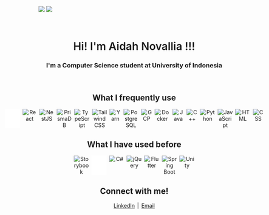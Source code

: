 <link rel="stylesheet" href="https://cdn.jsdelivr.net/gh/devicons/devicon@v2.15.1/devicon.min.css">

<p>
<img height="180em" src="https://github-readme-stats-aidahputri.vercel.app/api?username=aidahputri&show_icons=true&count_private=true&theme=aura" />
<img height="180em" src="https://github-readme-stats-aidahputri.vercel.app/api/top-langs/?username=aidahputri&layout=compact&theme=aura&langs_count=6&hide=html,powershell,batchfile" />
</p>
<br>
<h1 align="center" style="font-weight: 600;">Hi! I'm Aidah Novallia !!!</h1>
<h3 align="center">I'm a Computer Science student at University of Indonesia</h3>
<br>

<h2 align="center">What I frequently use</h2>
<p align="center" style="display: flex; justify-content: center; gap: 0.4rem;">
<img width="40px;" src="https://github.com/aidahputri/aidahputri/raw/main/svg/next.svg?sanitize=true" title="NextJS" />
<img width="40px;" src="https://cdn.jsdelivr.net/gh/devicons/devicon/icons/react/react-original.svg" title="React" />  
<img width="40px;" src="https://cdn.jsdelivr.net/gh/devicons/devicon@latest/icons/nestjs/nestjs-original.svg" title="NestJS" />
<img width="40px;" src="https://cdn.jsdelivr.net/gh/devicons/devicon@latest/icons/prisma/prisma-original.svg" title="PrismaDB" />
<img width="40px;" src="https://cdn.jsdelivr.net/gh/devicons/devicon/icons/typescript/typescript-original.svg" title="TypeScript" />
<img width="40px;" src="https://cdn.jsdelivr.net/gh/devicons/devicon@latest/icons/tailwindcss/tailwindcss-original.svg" title="TailwindCSS" />
<img width="40px;" src="https://cdn.jsdelivr.net/gh/devicons/devicon/icons/yarn/yarn-original.svg" title="Yarn" />         
<img width="40px;" src="https://cdn.jsdelivr.net/gh/devicons/devicon/icons/postgresql/postgresql-original.svg" title="PostgreSQL" />
<img width="40px;" src="https://cdn.jsdelivr.net/gh/devicons/devicon@latest/icons/googlecloud/googlecloud-original.svg" title="GCP" />
<img width="40px;" src="https://cdn.jsdelivr.net/gh/devicons/devicon@latest/icons/docker/docker-plain.svg" title="Docker" />
<img width="40px;" src="https://cdn.jsdelivr.net/gh/devicons/devicon/icons/java/java-original.svg" title="Java" />
<img width="40px;" src="https://cdn.jsdelivr.net/gh/devicons/devicon/icons/cplusplus/cplusplus-original.svg" title="C++" />
<img width="40px;" src="https://cdn.jsdelivr.net/gh/devicons/devicon/icons/python/python-original.svg" title="Python" />
<img width="40px;" src="https://cdn.jsdelivr.net/gh/devicons/devicon/icons/javascript/javascript-original.svg" title="JavaScript" />
<img width="40px;" src="https://cdn.jsdelivr.net/gh/devicons/devicon/icons/html5/html5-original.svg" title="HTML" />
<img width="40px;" src="https://cdn.jsdelivr.net/gh/devicons/devicon/icons/css3/css3-original.svg" title="CSS" />
</p>

<h2 align="center">What I have used before</h2>
<p align="center" style="display: flex; justify-content: center; gap: 0.4rem;">
<img width="40px;" src="https://cdn.jsdelivr.net/gh/devicons/devicon/icons/storybook/storybook-original.svg" title="Storybook" />         
<img width="40px;" src="https://github.com/aidahputri/aidahputri/raw/main/svg/django.svg?sanitize=true" title="Django" />
<img width="40px;" src="https://cdn.jsdelivr.net/gh/devicons/devicon/icons/csharp/csharp-original.svg" title="C#" />
<img width="40px;" src="https://cdn.jsdelivr.net/gh/devicons/devicon/icons/jquery/jquery-original.svg" title="jQuery" />
<img width="40px;" src="https://cdn.jsdelivr.net/gh/devicons/devicon/icons/flutter/flutter-original.svg" title="Flutter" />
<img width="40px;" src="https://cdn.jsdelivr.net/gh/devicons/devicon/icons/spring/spring-original.svg" title="Spring Boot" />
<img width="40px;" src="https://cdn.jsdelivr.net/gh/devicons/devicon@latest/icons/unity/unity-original.svg" title="Unity" />
</p>

<h2 align="center">Connect with me!</h2>
<p align="center" style="display: flex; justify-content: center; gap: 0.4rem;">
<a href="https://www.linkedin.com/in/aidahnovallia/">LinkedIn</a>
|
<a href="mailto:aidahptr15@gmail.com">Email</a>